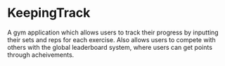 # KeepingTrack
A gym application which allows users to track their progress by inputting their sets and reps for each exercise. 
Also allows users to compete with others with the global leaderboard system, where users can get points through acheivements.
